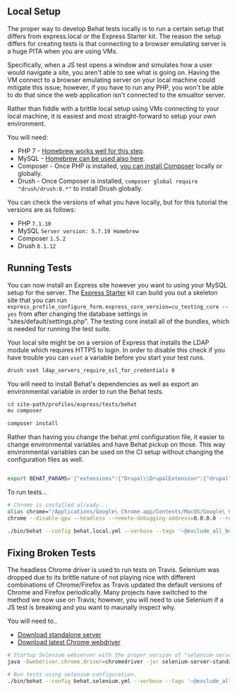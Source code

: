 
## Local Setup

The proper way to develop Behat tests locally is to run a certain setup that differs from express.local or the Express Starter kit. The reason the setup differs for creating tests is that connecting to a browser emulating server is a huge PITA when you are using VMs. 

Specifically, when a JS test opens a window and simulates how a user would navigate a site, you aren't able to see what is going on. Having the VM connect to a browser emulating server on your local machine could mitigate this issue; however, if you have to run any PHP, you won't be able to do that since the web application isn't connected to the emualtor server. 

Rather than fiddle with a brittle local setup using VMs connecting to your local machine, it is easiest and most straight-forward to setup your own environment. 

You will need:
- PHP 7 - [Homebrew works well for this step](https://github.com/Homebrew/homebrew-php).
- MySQL - [Homebrew can be used also here](https://gist.github.com/nrollr/3f57fc15ded7dddddcc4e82fe137b58e).
- Composer - Once PHP is installed, [you can install Composer](https://getcomposer.org/doc/00-intro.md#installation-linux-unix-osx) locally or globally.
- Drush - Once Composer is installed, `composer global require "drush/drush:8.*"` to install Drush globally. 

You can check the versions of what you have locally, but for this tutorial the versions are as follows:
- PHP `7.1.10`
- MySQL `Server version: 5.7.19 Homebrew`
- Composer `1.5.2`
- Drush `8.1.12`

## Running Tests

You can now install an Express site however you want to using your MySQL setup for the server. The [Express Starter](https://github.com/CuBoulder/express-starter) kit can build you out a skeleton site that you can run `express_profile_configure_form.express_core_version=cu_testing_core --yes` from after changing the database settings in "sites/default/settings.php". The testing core install all of the bundles, which is needed for running the test suite.

Your local site might be on a version of Express that installs the LDAP module which requires HTTPS to login. In order to disable this check if you have trouble you can `vset` a variable before you start your test runs. 

```bash
drush vset ldap_servers_require_ssl_for_credentials 0
```

You will need to install Behat's dependencies as well as export an environmental variable in order to run the Behat tests.

```bash
cd site-path/profiles/express/tests/behat
mv composer

composer install
```

Rather than having you change the behat.yml configuration file, it easier to change environmental variables and have Behat pickup on those. This way environmental variables can be used on the CI setup without changing the configuration files as well.

```bash

export BEHAT_PARAMS='{"extensions":{"Drupal\\DrupalExtension":{"drupal":{"drupal_root":"BUILD_TOP/drupal"}},"Behat\\MinkExtension":{"base_url":"http://127.0.0.1:8888/","files_path":"BUILD_TOP/drupal/profiles/express/tests/behat/assets/"}}}'

```

To run tests...

```bash
# Chrome is installed already...
alias chrome="/Applications/Google\ Chrome.app/Contents/MacOS/Google\ Chrome"
chrome --disable-gpu --headless --remote-debugging-address=0.0.0.0 --remote-debugging-port=9222 > /dev/null 2>&1 &

./bin/behat --config behat.local.yml --verbose --tags '~@exclude_all_bundles&&~broken'
```

## Fixing Broken Tests

The headless Chrome driver is used to run tests on Travis. Selenium was dropped due to its brittle nature of not playing nice with different combinations of Chrome/Firefox as Travis updated the default versions of Chrome and Firefox periodically. Many projects have switched to the method we now use on Travis; however, you will need to use Selenium if a JS test is breaking and you want to maunally inspect why. 

You will need to..
- [Download standalone server](http://docs.seleniumhq.org/download/)
- [Download latest Chrome webdriver](https://sites.google.com/a/chromium.org/chromedriver/downloads)

```bash
# Startup Selenium webserver with the proper version of "selenium-server-standalone-3.4.0.jar".
java -Dwebdriver.chrome.driver=chromedriver -jar selenium-server-standalone-3.4.0.jar > /dev/null 2>&1 &` 

# Run tests using selenium configuration. 
./bin/behat --config behat.selenium.yml --verbose --tags '~@exclude_all_bundles&&~broken'
```
